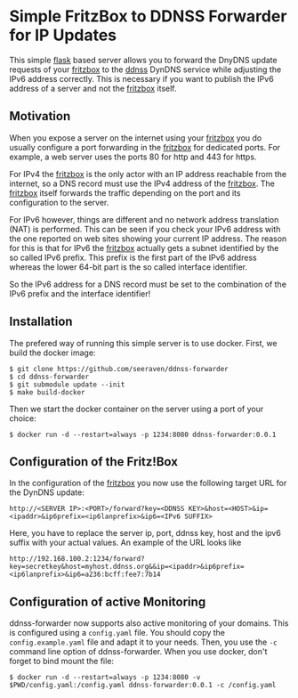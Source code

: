 # Simple FritzBox to DDNSS Forwarder for IP Updates

This simple [flask] based server allows you to forward the DnyDNS update
requests of your [fritzbox] to the [ddnss] DynDNS service while adjusting
the IPv6 address correctly. This is necessary if you want to publish the
IPv6 address of a server and not the [fritzbox] itself.


## Motivation

When you expose a server on the internet using your [fritzbox] you do
usually configure a port forwarding in the [fritzbox] for dedicated
ports. For example, a web server uses the ports 80 for http and 443
for https.

For IPv4 the [fritzbox] is the only actor with an IP address reachable
from the internet, so a DNS record must use the IPv4 address of the
[fritzbox]. The [fritzbox] itself forwards the traffic depending on the
port and its configuration to the server.

For IPv6 however, things are different and no network address translation
(NAT) is performed. This can be seen if you check your IPv6 address with
the one reported on web sites showing your current IP address. The
reason for this is that for IPv6 the [fritzbox] actually gets a subnet
identified by the so called IPv6 prefix. This prefix is the first part
of the IPv6 address whereas the lower 64-bit part is the so called
interface identifier.

So the IPv6 address for a DNS record must be set to the combination of
the IPv6 prefix and the interface identifier!


## Installation

The prefered way of running this simple server is to use docker. First, we
build the docker image:

    $ git clone https://github.com/seeraven/ddnss-forwarder
    $ cd ddnss-forwarder
    $ git submodule update --init
    $ make build-docker

Then we start the docker container on the server using a port of your choice:

    $ docker run -d --restart=always -p 1234:8080 ddnss-forwarder:0.0.1


## Configuration of the Fritz!Box

In the configuration of the [fritzbox] you now use the following target URL
for the DynDNS update:

    http://<SERVER IP>:<PORT>/forward?key=<DDNSS KEY>&host=<HOST>&ip=<ipaddr>&ip6prefix=<ip6lanprefix>&ip6=<IPv6 SUFFIX>

Here, you have to replace the server ip, port, ddnss key, host and the ipv6 suffix
with your actual values. An example of the URL looks like

    http://192.168.100.2:1234/forward?key=secretkey&host=myhost.ddnss.org&&ip=<ipaddr>&ip6prefix=<ip6lanprefix>&ip6=a236:bcff:fee7:7b14


## Configuration of active Monitoring

ddnss-forwarder now supports also active monitoring of your domains. This is
configured using a `config.yaml` file. You should copy the `config.example.yaml`
file and adapt it to your needs. Then, you use the `-c` command line option
of ddnss-forwarder. When you use docker, don't forget to bind mount the file:

    $ docker run -d --restart=always -p 1234:8080 -v $PWD/config.yaml:/config.yaml ddnss-forwarder:0.0.1 -c /config.yaml


[flask]: https://flask.palletsprojects.com/en/3.0.x/
[fritzbox]: https://avm.de/produkte/fritzbox/
[ddnss]: https://www.ddnss.de/
